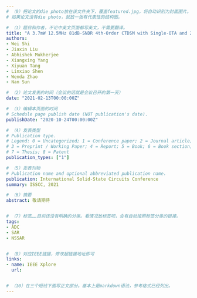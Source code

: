```yaml
---
# （0）把论文的die photo放在该文件夹下，覆盖featured.jpg，将自动识别为封面图片。
# 如果论文没有die photo，就放一张有代表性的结构图。

# （1）题目和作者，不论中英文页面都写英文，不需要翻译。
title: "A 3.7mW 12.5MHz 81dB-SNDR 4th-Order CTDSM with Single-OTA and 2nd-Order NS-SAR"
authors:
- Wei Shi
- Jiaxin Liu
- Abhishek Mukherjee
- Xiangxing Yang
- Xiyuan Tang
- Linxiao Shen
- Wenda Zhao
- Nan Sun

# （2）论文发表的时间（会议的话就是会议召开的第一天）
date: "2021-02-13T00:00:00Z"

# （3）编辑本页面的时间
# Schedule page publish date (NOT publication's date).
publishDate: "2020-10-24T00:00:00Z"

# （4）发表类型
# Publication type.
# Legend: 0 = Uncategorized; 1 = Conference paper; 2 = Journal article;
# 3 = Preprint / Working Paper; 4 = Report; 5 = Book; 6 = Book section;
# 7 = Thesis; 8 = Patent
publication_types: ["1"]

# （5）发表刊物
# Publication name and optional abbreviated publication name.
publication: International Solid-State Circuits Conference
summary: ISSCC, 2021

# （6）摘要
abstract: 敬请期待


# （7）标签……目前还没有明确的分类。看情况放标签吧，会有自动按照标签分类的链接。
tags:
- ADC
- SAR
- NSSAR


# （8）对应IEEE链接，修改超链接地址即可
links:
- name: IEEE Xplore
  url: 


# （10）在三个短线下面写正文部分。基本上是markdown语法，参考格式已经列出。
---
```

